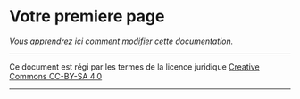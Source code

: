 # Votre premiere page

*Vous apprendrez ici comment modifier cette documentation.*

---

Ce document est régi par les termes de la licence juridique [Creative Commons CC-BY-SA 4.0](https://creativecommons.org/licenses/by-sa/4.0/deed.fr) 

---

<style>
  .md-content__button {
    display: none;
  }
</style>